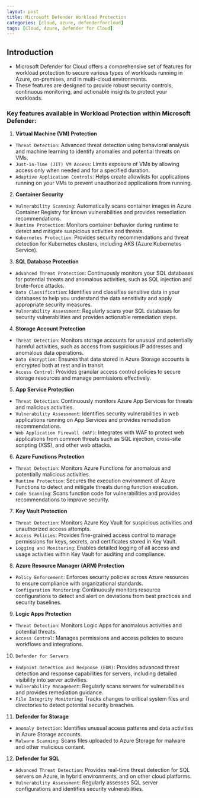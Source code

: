 ```yaml
---
layout: post
title: Microsoft Defender Workload Protection
categories: [cloud, azure, defenderforcloud]
tags: [Cloud, Azure, Defender for Cloud]
---
```


## Introduction
- Microsoft Defender for Cloud offers a comprehensive set of features for workload protection to secure various types of workloads running in Azure, on-premises, and in multi-cloud environments. 
- These features are designed to provide robust security controls, continuous monitoring, and actionable insights to protect your workloads. 


### Key features available in Workload Protection within Microsoft Defender:

1. **Virtual Machine (VM) Protection**
- `Threat Detection`: Advanced threat detection using behavioral analysis and machine learning to identify anomalies and potential threats on VMs.
- `Just-in-Time (JIT) VM Access`: Limits exposure of VMs by allowing access only when needed and for a specified duration.
- `Adaptive Application Controls`: Helps create allowlists for applications running on your VMs to prevent unauthorized applications from running.

2. **Container Security**
- `Vulnerability Scanning`: Automatically scans container images in Azure Container Registry for known vulnerabilities and provides remediation recommendations.
- `Runtime Protection`: Monitors container behavior during runtime to detect and mitigate suspicious activities and threats.
- `Kubernetes Protection`: Provides security recommendations and threat detection for Kubernetes clusters, including AKS (Azure Kubernetes Service).

3. **SQL Database Protection**
- `Advanced Threat Protection`: Continuously monitors your SQL databases for potential threats and anomalous activities, such as SQL injection and brute-force attacks.
- `Data Classification`: Identifies and classifies sensitive data in your databases to help you understand the data sensitivity and apply appropriate security measures.
- `Vulnerability Assessment`: Regularly scans your SQL databases for security vulnerabilities and provides actionable remediation steps.

4. **Storage Account Protection**
- `Threat Detection`: Monitors storage accounts for unusual and potentially harmful activities, such as access from suspicious IP addresses and anomalous data operations.
- `Data Encryption`: Ensures that data stored in Azure Storage accounts is encrypted both at rest and in transit.
- `Access Control`: Provides granular access control policies to secure storage resources and manage permissions effectively.

5. **App Service Protection**
- `Threat Detection`: Continuously monitors Azure App Services for threats and malicious activities.
- `Vulnerability Assessment`: Identifies security vulnerabilities in web applications running on App Services and provides remediation recommendations.
- `Web Application Firewall (WAF)`: Integrates with WAF to protect web applications from common threats such as SQL injection, cross-site scripting (XSS), and other web attacks.

6. **Azure Functions Protection**
- `Threat Detection`: Monitors Azure Functions for anomalous and potentially malicious activities.
- `Runtime Protection`: Secures the execution environment of Azure Functions to detect and mitigate threats during function execution.
- `Code Scanning`: Scans function code for vulnerabilities and provides recommendations to improve security.

7. **Key Vault Protection**
- `Threat Detection`: Monitors Azure Key Vault for suspicious activities and unauthorized access attempts.
- `Access Policies`: Provides fine-grained access control to manage permissions for keys, secrets, and certificates stored in Key Vault.
- `Logging and Monitoring`: Enables detailed logging of all access and usage activities within Key Vault for auditing and compliance.

8. **Azure Resource Manager (ARM) Protection**
- `Policy Enforcement`: Enforces security policies across Azure resources to ensure compliance with organizational standards.
- `Configuration Monitoring`: Continuously monitors resource configurations to detect and alert on deviations from best practices and security baselines.

9. **Logic Apps Protection**
- `Threat Detection`: Monitors Logic Apps for anomalous activities and potential threats.
- `Access Control`: Manages permissions and access policies to secure workflows and integrations.

10. `Defender for Servers`
- `Endpoint Detection and Response (EDR)`: Provides advanced threat detection and response capabilities for servers, including detailed visibility into server activities.
- `Vulnerability Management`: Regularly scans servers for vulnerabilities and provides remediation guidance.
- `File Integrity Monitoring`: Tracks changes to critical system files and directories to detect potential security breaches.

11. **Defender for Storage**
- `Anomaly Detection`: Identifies unusual access patterns and data activities in Azure Storage accounts.
- `Malware Scanning`: Scans files uploaded to Azure Storage for malware and other malicious content.

12. **Defender for SQL**
- `Advanced Threat Detection`: Provides real-time threat detection for SQL servers on Azure, in hybrid environments, and on other cloud platforms.
- `Vulnerability Assessment`: Regularly assesses SQL server configurations and identifies security vulnerabilities.

